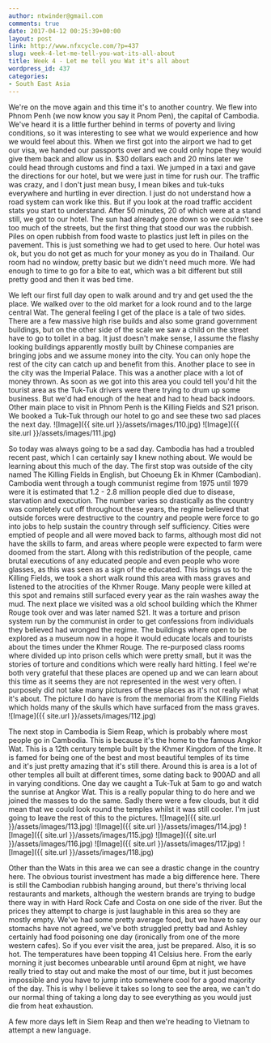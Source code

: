 ```yaml
---
author: ntwinder@gmail.com
comments: true
date: 2017-04-12 00:25:39+00:00
layout: post
link: http://www.nfxcycle.com/?p=437
slug: week-4-let-me-tell-you-wat-its-all-about
title: Week 4 - Let me tell you Wat it's all about
wordpress_id: 437
categories:
- South East Asia
---
```


We're on the move again and this time it's to another country. We flew into Phnom Penh (we now know you say it Pnom Pen), the capital of Cambodia.  We've heard it is a little further behind in terms of poverty and living conditions, so it was interesting to see what we would experience and how we would feel about this.  When we first got into the airport we had to get our visa, we handed our passports over and we could only hope they would give them back and allow us in. $30 dollars each and 20 mins later we could head through customs and find a taxi.  We jumped in a taxi and gave the directions for our hotel, but we were just in time for rush our.  The traffic was crazy, and I don't just mean busy, I mean bikes and tuk-tuks everywhere and hurtling in ever direction. I just do not understand how a road system can work like this.  But if you look at the road traffic accident stats you start to understand.  After 50 minutes, 20 of which were at a stand still, we got to our hotel. The sun had already gone down so we couldn't see too much of the streets, but the first thing that stood our was the rubbish. Piles on open rubbish from food waste to plastics just left in piles on the pavement. This is just something we had to get used to here.  Our hotel was ok, but you do not get as much for your money as you do in Thailand.  Our room had no window, pretty basic but we didn't need much more.  We had enough to time to go for a bite to eat, which was a bit different but still pretty good and then it was bed time.

We left our first full day open to walk around and try and get used the the place. We walked over to the old market for a look round and to the large central Wat.  The general feeling I get of the place is a tale of two sides.  There are a few massive high rise builds and also some grand government buildings, but on the other side of the scale we saw a child on the street have to go to toilet in a bag.  It just doesn't make sense, I assume the flashy looking buildings apparently mostly built by Chinese companies are bringing jobs and we assume money into the city. You can only hope the rest of the city can catch up and benefit from this.  Another place to see in the city was the Imperial Palace.  This was a another place with a lot of money thrown.  As soon as we got into this area you could tell you'd hit the tourist area as the Tuk-Tuk drivers were there trying to drum up some business. But we'd had enough of the heat and had to head back indoors.  Other main place to visit in Phnom Penh is the Killing Fields and S21 prison.  We booked a Tuk-Tuk through our hotel to go and see these two sad places the next day.
![Image]({{ site.url }}/assets/images/110.jpg)
![Image]({{ site.url }}/assets/images/111.jpg)

So today was always going to be a sad day. Cambodia has had a troubled recent past, which I can certainly say I knew nothing about.  We would be learning about this much of the day.  The first stop was outside of the city named The Killing Fields in English, but Choeung Ek in Khmer (Cambodian). Cambodia went through a tough communist regime from 1975 until 1979 were it is estimated that 1.2 - 2.8 million people died due to disease, starvation and execution.  The number varies so drastically as the country was completely cut off throughout these years, the regime believed that outside forces were destructive to the country and people were force to go into jobs to help sustain the country through self sufficiency.  Cities were emptied of people and all were moved back to farms, although most did not have the skills to farm, and areas where people were expected to farm were doomed from the start. Along with this redistribution of the people,  came brutal executions of any educated people and even people who wore glasses, as this was seen as a sign of the educated. This brings us to the Killing Fields, we took a short walk round this area with mass graves and listened to the atrocities of the Khmer Rouge. Many people were killed at this spot and remains still surfaced every year as the rain washes away the mud.
The next place we visited was a old school building which the Khmer Rouge took over and was later named S21.  It was a torture and prison system run by the communist in order to get confessions from individuals they believed had wronged the regime.  The buildings where open to be explored as a museum now in a hope it would educate locals and tourists about the times under the Khmer Rouge.  The re-purposed class rooms where divided up into prison cells which were pretty small, but it was the stories of torture and conditions which were really hard hitting. I feel we're both very grateful that these places are opened up and we can learn about this time as it seems they are not represented in the west very often. I purposely did not take many pictures of these places as it's not really what it's about. The picture I do have is from the memorial from the Killing Fields which holds many of the skulls which have surfaced from the mass graves.
![Image]({{ site.url }}/assets/images/112.jpg)

The next stop in Cambodia is Siem Reap, which is probably where most people go in Cambodia.  This is because it's the home to the famous Angkor Wat.  This is a 12th century temple built by the Khmer Kingdom of the time.  It is famed for being one of the best and most beautiful temples of its time and it's just pretty amazing that it's still there.  Around this is area is a lot of other temples all built at different times, some dating back to 900AD and all in varying conditions. One day we caught a Tuk-Tuk at 5am to go and watch the sunrise at Angkor Wat.  This is a really popular thing to do here and we joined the masses to do the same. Sadly there were a few clouds, but it did mean that we could look round the temples whilst it was still cooler. I'm just going to leave the rest of this to the pictures.
![Image]({{ site.url }}/assets/images/113.jpg)
![Image]({{ site.url }}/assets/images/114.jpg)
![Image]({{ site.url }}/assets/images/115.jpg)
![Image]({{ site.url }}/assets/images/116.jpg)
![Image]({{ site.url }}/assets/images/117.jpg)
![Image]({{ site.url }}/assets/images/118.jpg)

Other than the Wats in this area we can see a drastic change in the country here.  The obvious tourist investment has made a big difference here.  There is still the Cambodian rubbish hanging around, but there's thriving local restaurants and markets, although the western brands are trying to budge there way in with Hard Rock Cafe and Costa on one side of the river. But the prices they attempt to charge is just laughable in this area so they are mostly empty.  We've had some pretty average food, but we have to say our stomachs have not agreed, we've both struggled pretty bad and Ashley certainly had food poisoning one day (ironically from one of the more western cafes).  So if you ever visit the area, just be prepared. Also, it is so hot. The temperatures have been topping 41 Celsius here. From the early morning it just becomes unbearable until around 6pm at night, we have really tried to stay out and make the most of our time, but it just becomes impossible and you have to jump into somewhere cool for a good majority of the day. This is why I believe it takes so long to see the area, we can't do our normal thing of taking a long day to see everything as you would just die from heat exhaustion.

A few more days left in Siem Reap and then we're heading to Vietnam to attempt a new language.

